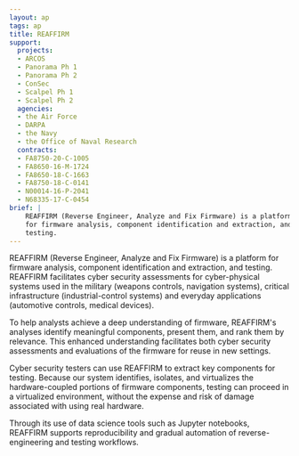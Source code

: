 ```yaml
---
layout: ap
tags: ap
title: REAFFIRM
support:
  projects:
  - ARCOS
  - Panorama Ph 1
  - Panorama Ph 2
  - ConSec
  - Scalpel Ph 1
  - Scalpel Ph 2
  agencies:
  - the Air Force
  - DARPA
  - the Navy
  - the Office of Naval Research
  contracts:
  - FA8750-20-C-1005
  - FA8650-16-M-1724
  - FA8650-18-C-1663
  - FA8750-18-C-0141
  - N00014-16-P-2041
  - N68335-17-C-0454
brief: |
    REAFFIRM (Reverse Engineer, Analyze and Fix Firmware) is a platform
    for firmware analysis, component identification and extraction, and
    testing.
---
```


REAFFIRM (Reverse Engineer, Analyze and Fix Firmware) is a platform for firmware analysis, component identification and extraction, and testing. REAFFIRM facilitates cyber security assessments for cyber-physical systems used in the military (weapons controls, navigation systems), critical infrastructure (industrial-control systems) and everyday applications (automotive controls, medical devices).
 
To help analysts achieve a deep understanding of firmware, REAFFIRM's analyses identify meaningful components, present them, and rank them by relevance. This enhanced understanding facilitates both cyber security assessments and evaluations of the firmware for reuse in new settings.
 
Cyber security testers can use REAFFIRM to extract key components for testing. Because our system identifies, isolates, and virtualizes the hardware-coupled portions of firmware components, testing can proceed in a virtualized environment, without the expense and risk of damage associated with using real hardware.
 
Through its use of data science tools such as Jupyter notebooks, REAFFIRM supports reproducibility and gradual automation of reverse-engineering and testing workflows.
